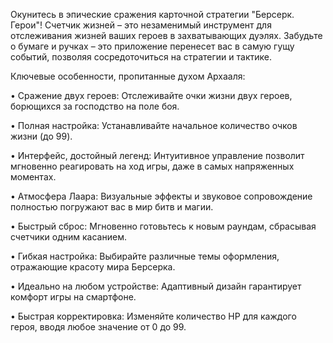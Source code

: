 Окунитесь в эпические сражения карточной стратегии "Берсерк. Герои"! Счетчик жизней – это незаменимый инструмент для отслеживания жизней ваших героев в захватывающих дуэлях. Забудьте о бумаге и ручках – это приложение перенесет вас в самую гущу событий, позволяя сосредоточиться на стратегии и тактике.

Ключевые особенности, пропитанные духом Архааля:

• Сражение двух героев: Отслеживайте очки жизни двух героев, борющихся за господство на поле боя.

• Полная настройка: Устанавливайте начальное количество очков жизни (до 99).

• Интерфейс, достойный легенд: Интуитивное управление позволит мгновенно реагировать на ход игры, даже в самых напряженных моментах.

• Атмосфера Лаара: Визуальные эффекты и звуковое сопровождение полностью погружают вас в мир битв и магии.

• Быстрый сброс: Мгновенно готовьтесь к новым раундам, сбрасывая счетчики одним касанием.

• Гибкая настройка: Выбирайте различные темы оформления, отражающие красоту мира Берсерка.

• Идеально на любом устройстве: Адаптивный дизайн гарантирует комфорт игры на смартфоне.

• Быстрая корректировка: Изменяйте количество HP для каждого героя, вводя любое значение от 0 до 99.
